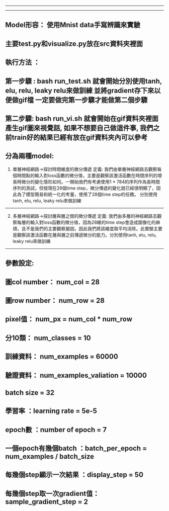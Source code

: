 --------------------------------------------------
--------------------------------------------------
Model形容： 使用Mnist data手寫辨識來實驗
--------------------------------------------------
主要test.py和visualize.py放在src資料夾裡面
--------------------------------------------------
執行方法 ： 
--------------------------------------------------
第一步驟 :   bash run_test.sh
就會開始分別使用tanh, elu, relu, leaky relu來做訓練
並將gradient存下來以便做gif檔
一定要做完第一步驟才能做第二個步驟
--------------------------------------------------
第二步驟:    bash run_vi.sh
就會開始在gif資料夾裡面產生gif圖來視覺話, 如果不想要自己做這件事, 
我們之前train好的結果已經有放在gif資料夾內可以參考
--------------------------------------------------
分為兩種model:
--------------------------------------------------
1. 單層神經網路→探討時間維度的微分傳遞
定義: 我們由單層神經網路去觀察每個時間點的輸入對loss函數的微分值，主要是觀察該激活函數在時間序列的增長時微分的變化情形如何。一開始我們有考慮使用1 * 784的序列作為長時間序列的測試，但發現在28個time step，微分傳遞的變化就已經很明顯了，因此為了模型簡易和統一化的考量，使用了28個time step的任務。
分別使用tanh, elu, relu, leaky relu來做訓練
--------------------------------------------------
2. 多層神經網路→探討層與層之間的微分傳遞
定義: 我們由多層的神經網路去觀察每層的輸入對loss函數的微分值，因為28維的time step會造成圖像化的麻煩，且不是我們的主要觀察變因，因此我們將該維度取平均消除。此實驗主要是觀察該激活函數在層與層之前傳遞微分的能力。分別使用tanh, elu, relu, leaky relu來做訓練
---------------------------------------------------
參數設定:
---------------------------------------------------
圖col number： num_col = 28
---------------------------------------------------
圖row number： num_row = 28
---------------------------------------------------
pixel值：      num_px = num_col * num_row
---------------------------------------------------
分10類：       num_classes = 10
---------------------------------------------------
訓練資料：     num_examples = 60000
---------------------------------------------------
驗證資料：     num_examples_valiation = 10000
---------------------------------------------------
batch size = 32
---------------------------------------------------
學習率                   ：learning rate = 5e-5
---------------------------------------------------
epoch數                  ：number of epoch = 7
---------------------------------------------------
一個epoch有幾個batch      ：batch_per_epoch = num_examples / batch_size
---------------------------------------------------
每幾個step顯示一次結果    ：display_step = 50
---------------------------------------------------
每幾個step取一次gradient值：sample_gradient_step = 2
----------------------------------------------------

